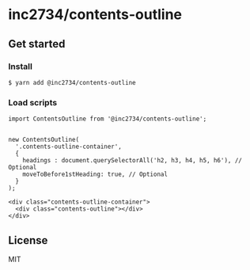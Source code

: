 # inc2734/contents-outline

## Get started

### Install
```
$ yarn add @inc2734/contents-outline
```

### Load scripts

```
import ContentsOutline from '@inc2734/contents-outline';


new ContentsOutline(
  '.contents-outline-container',
  {
    headings : document.querySelectorAll('h2, h3, h4, h5, h6'), // Optional
    moveToBefore1stHeading: true, // Optional
  }
);
```

```
<div class="contents-outline-container">
  <div class="contents-outline"></div>
</div>
```

## License
MIT
